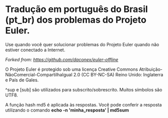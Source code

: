 Tradução em português do Brasil (pt_br) dos problemas do Projeto Euler.
====
Use quando você quer solucionar problemas do Projeto Euler quando não estiver conectado a Internet.

*Forked from: https://github.com/daconex/euler-offline*


O Projeto Euler é protegido sob uma licença Creative Commons Atribuição-NãoComercial-CompartilhaIgual 2.0 (CC BY-NC-SA) Reino Unido: Inglaterra e País de Gales.

^sup e [sub] são utilizados para subscrito/sobrescrito. Muitos símbolos são UTF8.

A função hash md5 é aplicada às respostas. Você pode conferir a resposta utilizando o comando **echo -n 'minha_resposta' | md5sum**


